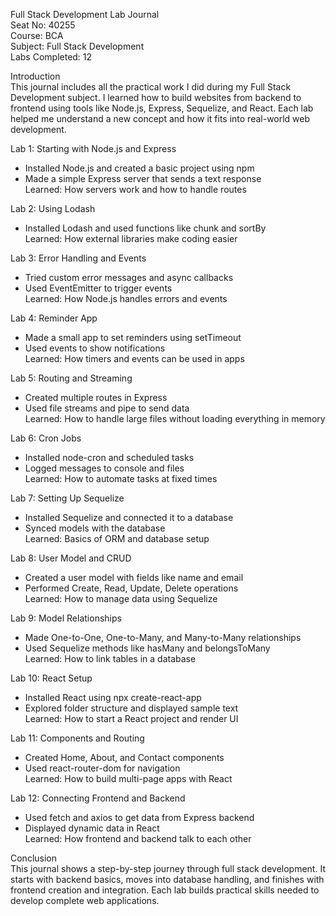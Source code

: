 Full Stack Development Lab Journal  
Seat No: 40255  
Course: BCA  
Subject: Full Stack Development  
Labs Completed: 12  

Introduction  
This journal includes all the practical work I did during my Full Stack Development subject. I learned how to build websites from backend to frontend using tools like Node.js, Express, Sequelize, and React. Each lab helped me understand a new concept and how it fits into real-world web development.
 

Lab 1: Starting with Node.js and Express  
- Installed Node.js and created a basic project using npm  
- Made a simple Express server that sends a text response  
Learned: How servers work and how to handle routes  

Lab 2: Using Lodash  
- Installed Lodash and used functions like chunk and sortBy  
Learned: How external libraries make coding easier  

Lab 3: Error Handling and Events  
- Tried custom error messages and async callbacks  
- Used EventEmitter to trigger events  
Learned: How Node.js handles errors and events  

Lab 4: Reminder App  
- Made a small app to set reminders using setTimeout  
- Used events to show notifications  
Learned: How timers and events can be used in apps  

Lab 5: Routing and Streaming  
- Created multiple routes in Express  
- Used file streams and pipe to send data  
Learned: How to handle large files without loading everything in memory  

Lab 6: Cron Jobs  
- Installed node-cron and scheduled tasks  
- Logged messages to console and files  
Learned: How to automate tasks at fixed times  

Lab 7: Setting Up Sequelize  
- Installed Sequelize and connected it to a database  
- Synced models with the database  
Learned: Basics of ORM and database setup  

Lab 8: User Model and CRUD  
- Created a user model with fields like name and email  
- Performed Create, Read, Update, Delete operations  
Learned: How to manage data using Sequelize  

Lab 9: Model Relationships  
- Made One-to-One, One-to-Many, and Many-to-Many relationships  
- Used Sequelize methods like hasMany and belongsToMany  
Learned: How to link tables in a database  

Lab 10: React Setup  
- Installed React using npx create-react-app  
- Explored folder structure and displayed sample text  
Learned: How to start a React project and render UI  

Lab 11: Components and Routing  
- Created Home, About, and Contact components  
- Used react-router-dom for navigation  
Learned: How to build multi-page apps with React  

Lab 12: Connecting Frontend and Backend  
- Used fetch and axios to get data from Express backend  
- Displayed dynamic data in React  
Learned: How frontend and backend talk to each other  

Conclusion  
This journal shows a step-by-step journey through full stack development. It starts with backend basics, moves into database handling, and finishes with frontend creation and integration. 
Each lab builds practical skills needed to develop complete web applications.


